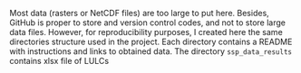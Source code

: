 Most data (rasters or NetCDF files) are too large to put here. Besides, GitHub is proper to store and version control codes, and not to store large data files. However, for reproducibility purposes, I created here the same directories structure used in the project. Each directory contains a README with instructions and links to obtained data. The directory ```ssp_data_results``` contains xlsx file of LULCs

